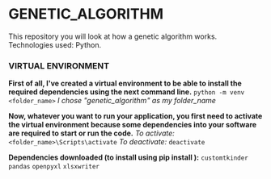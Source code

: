 # GENETIC_ALGORITHM
This repository you will look at how a genetic algorithm works. Technologies used: Python.

### VIRTUAL ENVIRONMENT
**First of all, I've created a virtual environment to be able to install the required dependencies using the next command line.**
`python -m venv <folder_name>`
*I chose "genetic_algorithm" as my folder_name*

**Now, whatever you want to run your application, you first need to activate the virtual environment because some dependencies into your software are required to start or run the code.**
*To activate:* `<folder_name>\Scripts\activate`
*To deactivate:* `deactivate`


**Dependencies downloaded (to install using pip install <dependency>):**
`customtkinder`
`pandas`
`openpyxl`
`xlsxwriter`